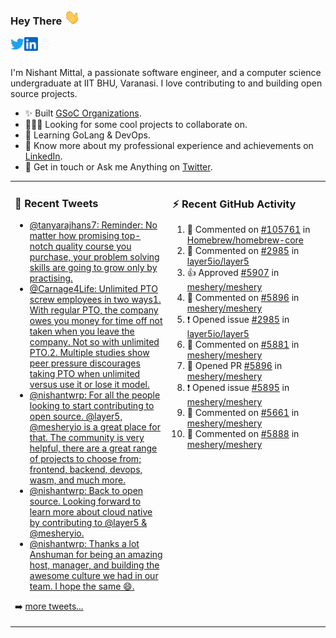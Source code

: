 ### Hey There <img src="./assets/wave.gif" width="25px">
<a href="http://urls.nishantwrp.com/github-to-twitter" target="_blank">
  <img align="left" alt="Nishant's Twitter" width="22px" src="./assets/twitter.svg" />
</a>
<a href="http://urls.nishantwrp.com/github-to-linkedin" target="_blank">
  <img align="left" alt="Nishant's LinkedIn" width="22px" src="./assets/linkedin.svg" />
</a>
<a href="http://urls.nishantwrp.com/github-to-site" target="_blank">
  <img align="left" alt="Nishant's Site" width="22px" src="./assets/globe.svg" />
</a>
<br /><br />

I'm Nishant Mittal, a passionate software engineer, and a computer science undergraduate at IIT BHU, Varanasi. I love contributing to and building open source projects.

- ✨ Built [GSoC Organizations](https://www.gsocorganizations.dev/).
- 👨🏽‍💻 Looking for some cool projects to collaborate on.
- 🌱 Learning GoLang & DevOps.
- 🚀 Know more about my professional experience and achievements on [LinkedIn](http://urls.nishantwrp.com/github-to-linkedin).
- 💬 Get in touch or Ask me Anything on [Twitter](http://urls.nishantwrp.com/github-to-twitter).

<table><tr>
<td valign="top" width="50%">

### 📱 Recent Tweets
<!-- TWITTER:START -->
- [@tanyarajhans7: Reminder: No matter how promising top-notch quality course you purchase, your problem solving skills are going to grow only by practising.](https://rss.app/articles/cb4e791f6f6d729c074351566bd3a7c508111d6e0b3ebcf8c3f086108d8769d4b550b648389c9b2beca36f78de11099a62d76ce7c51179128c3cc466)
- [@Carnage4Life: Unlimited PTO screw employees in two ways1. With regular PTO, the company owes you money for time off not taken when you leave the company. Not so with unlimited PTO.2. Multiple studies show peer pressure discourages taking PTO when unlimited versus use it or lose it model.](https://rss.app/articles/cb4e791f6f6d729c074351566bd3a7c508111d6e3c3ea0efc3e5824ea98f61c2ad0cb15d2d9d9d77f2a76f7cdc16079b66d76ae5c5147a168f3ac3)
- [@nishantwrp: For all the people looking to start contributing to open source. @layer5, @mesheryio is a great place for that. The community is very helpful, there are a great range of projects to choose from; frontend, backend, devops, wasm, and much more.](https://rss.app/articles/cb4e791f6f6d729c074351566bd3a7c508111d6e1136a1e9c3ec930d979628d4f61eb1492ac7df6df6a26d74de110b9365d56ae9c71b7c138d)
- [@nishantwrp: Back to open source. Looking forward to learn more about cloud native by contributing to @layer5 &amp; @mesheryio.](https://rss.app/articles/cb4e791f6f6d729c074351566bd3a7c508111d6e1136a1e9c3ec930d979628d4f61eb1492ac7df6df6a26d74df10089768dd6de2ca1479108a)
- [@nishantwrp: Thanks a lot Anshuman for being an amazing host, manager, and building the awesome culture we had in our team. I hope the same 😄.](https://rss.app/articles/cb4e791f6f6d729c074351566bd3a7c508111d6e1136a1e9c3ec930d979628d4f61eb1492ac7df6df6a26f78d8170b9a65d560e4c5137a178d)
<!-- TWITTER:END -->
➡️ [more tweets...](http://urls.nishantwrp.com/github-to-twitter)

</td>
<td valign="top" width="50%">

### ⚡ Recent GitHub Activity
<!--RECENT_ACTIVITY:start-->
1. 💬 Commented on [#105761](https://github.com/Homebrew/homebrew-core/pull/105761#issuecomment-1199209733) in [Homebrew/homebrew-core](https://github.com/Homebrew/homebrew-core)
2. 💬 Commented on [#2985](https://github.com/layer5io/layer5/issues/2985#issuecomment-1198920507) in [layer5io/layer5](https://github.com/layer5io/layer5)
3. 👍 Approved [#5907](https://github.com/meshery/meshery/pull/5907#pullrequestreview-1055056767) in [meshery/meshery](https://github.com/meshery/meshery)
4. 💬 Commented on [#5896](https://github.com/meshery/meshery/pull/5896#issuecomment-1198241859) in [meshery/meshery](https://github.com/meshery/meshery)
5. ❗️ Opened issue [#2985](https://github.com/layer5io/layer5/issues/2985) in [layer5io/layer5](https://github.com/layer5io/layer5)
6. 💬 Commented on [#5881](https://github.com/meshery/meshery/issues/5881#issuecomment-1198029850) in [meshery/meshery](https://github.com/meshery/meshery)
7. 💪 Opened PR [#5896](https://github.com/meshery/meshery/pull/5896) in [meshery/meshery](https://github.com/meshery/meshery)
8. ❗️ Opened issue [#5895](https://github.com/meshery/meshery/issues/5895) in [meshery/meshery](https://github.com/meshery/meshery)
9. 💬 Commented on [#5661](https://github.com/meshery/meshery/pull/5661#issuecomment-1197740901) in [meshery/meshery](https://github.com/meshery/meshery)
10. 💬 Commented on [#5888](https://github.com/meshery/meshery/pull/5888#discussion_r930952505) in [meshery/meshery](https://github.com/meshery/meshery)
<!--RECENT_ACTIVITY:end-->

</td>
</tr></table>
